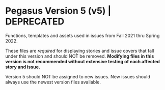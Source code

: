 # Pegasus Version 5 (v5) | DEPRECATED

Functions, templates and assets used in issues from Fall 2021 thru Spring 2022.

These files are *required* for displaying stories and issue covers that fall under this version and should NOT be removed. **Modifying files in this version is not recommended without extensive testing of each affected story and issue.**

Version 5 should NOT be assigned to new issues. New issues should always use the newest version files available.
